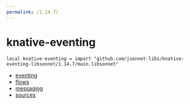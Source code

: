 ```yaml
---
permalink: /1.14.7/
---
```


# knative-eventing

```jsonnet
local knative-eventing = import "github.com/jsonnet-libs/knative-eventing-libsonnet/1.14.7/main.libsonnet"
```



* [eventing](eventing/index.md)
* [flows](flows/index.md)
* [messaging](messaging/index.md)
* [sources](sources/index.md)